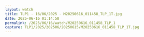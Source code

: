 ```yaml
---
layout: watch
title: TLP1 - 16/06/2025 - M20250616_011458_TLP_1T.jpg
date: 2025-06-16 01:14:58
permalink: /2025/06/16/watch/M20250616_011458_TLP_1
capture: TLP1/2025/202506/20250615/M20250616_011458_TLP_1T.jpg
---
```

